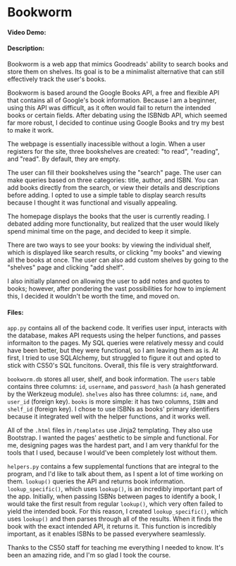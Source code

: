 # Bookworm
#### Video Demo: 
#### Description:

Bookworm is a web app that mimics Goodreads' ability to search books and store them on shelves. Its goal is to be a minimalist alternative that can still effectively track the user's books.

Bookworm is based around the Google Books API, a free and flexible API that contains all of Google's book information. Because I am a beginner, using this API was difficult, as it often would fail to return the intended books or certain fields. After debating using the ISBNdb API, which seemed far more robust, I decided to continue using Google Books and try my best to make it work.

The webpage is essentially inacessible without a login. When a user  registers for the site, three bookshelves are created: "to read", "reading", and "read". By default, they are empty.

The user can fill their bookshelves using the "search" page. The user can make queries based on three categories: title, author, and ISBN. You can add books directly from the search, or view their details and descriptions before adding. I opted to use a simple table to display search results because I thought it was functional and visually appealing. 

The homepage displays the books that the user is currently reading. I debated adding more functionality, but realized that the user would likely spend minimal time on the page, and decided to keep it simple.

There are two ways to see your books: by viewing the individual shelf, which is displayed like search results, or clicking "my books" and viewing all the books at once. The user can also add custom shelves by going to the "shelves" page and clicking "add shelf".

I also initially planned on allowing the user to add notes and quotes to books; however, after pondering the vast possibilities for how to implement this, I decided it wouldn't be worth the time, and moved on. 


#### Files:

`app.py` contains all of the backend code. It verifies user input, interacts with the database, makes API requests using the helper functions, and passes informaiton to the pages. My SQL queries were relatively messy and could have been better, but they were functional, so I am leaving them as is. At first, I tried to use SQLAlchemy, but struggled to figure it out and opted to stick with CS50's SQL funcitons. Overall, this file is very straightforward.

`bookworm.db` stores all user, shelf, and book information. The `users` table contains three columns: `id`, `username`, and `password_hash` (a hash generated by the Werkzeug module). `shelves` also has three columns: `id`, `name`, and `user_id` (foreign key). `books` is more simple: it has two columns, `ISBN` and `shelf_id` (foreign key). I chose to use ISBNs as books' primary identifiers because it integrated well with the helper functions, and it works well.  

All of the `.html` files in `/templates` use Jinja2 templating. They also use Bootstrap. I wanted the pages' aesthetic to be simple and functional. For me, designing pages  was the hardest part, and I am very thankful for the tools that I used, because I would've been completely lost without them.

`helpers.py` contains a few supplemental functions that are integral to the program, and I'd like to talk about them, as I spent a lot of time working on them. `lookup()` queries the API and returns book information. `lookup_specific()`, which uses `lookup()`, is an incredibly important part of the app. Initially, when passing ISBNs between pages to identify a book, I would take the first result from regular `lookup()`, which very often failed to yield the intended book. For this reason, I created `lookup_specific()`, which uses `lookup()` and then parses through all of the results. When it finds the book with the exact intended API, it returns it. This function is incredibly important, as it enables ISBNs to be passed everywhere seamlessly.

Thanks to the CS50 staff for teaching me everything I needed to know. It's been an amazing ride, and I'm so glad I took the course.